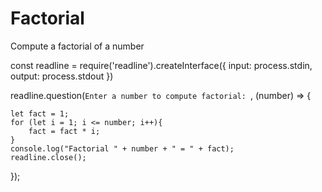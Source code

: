 # Factorial
Compute a factorial of a number

const readline = require('readline').createInterface({
    input: process.stdin,
    output: process.stdout
  })
  
  readline.question(`Enter a number to compute factorial: `, (number) => {

    let fact = 1;
    for (let i = 1; i <= number; i++){
        fact = fact * i;
    }
    console.log("Factorial " + number + " = " + fact);
    readline.close();
  });
